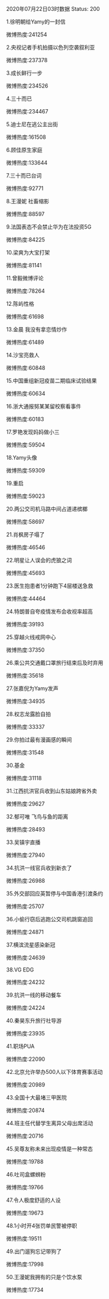 2020年07月22日03时数据
Status: 200

1.徐明朝给Yamy的一封信

微博热度:241254

2.央视记者手机拍摄以色列空袭叙利亚

微博热度:237378

3.成长鲜行一步

微博热度:234526

4.三十而已

微博热度:234467

5.迪士尼在逃公主出街

微博热度:161508

6.顾佳原生家庭

微博热度:133644

7.三十而已台词

微博热度:92771

8.王漫妮 社畜缩影

微博热度:88597

9.法国表态不会禁止华为在法投资5G

微博热度:84225

10.梁爽为大宝打架

微博热度:81141

11.曾毅微博评论

微博热度:78264

12.陈屿性格

微博热度:61698

13.金晨 我没有拿恋情炒作

微博热度:61489

14.沙宝亮救人

微博热度:60848

15.中国重组新冠疫苗二期临床试验结果

微博热度:60634

16.浙大通报努某某留校察看事件

微博热度:60183

17.罗艳发现妈妈做小三

微博热度:59504

18.Yamy头像

微博热度:59309

19.重启

微博热度:59023

20.两公交司机马路中间占道递槟榔

微博热度:58697

21.肖枫房子塌了

微博热度:46546

22.明星让人误会的虎狼之词

微博热度:45693

23.医生抱患者1分钟跑下4层楼送急救

微博热度:44464

24.特朗普自夸疫情发布会收视率超高

微博热度:39193

25.穿越火线戒网中心

微博热度:37350

26.乘公共交通戴口罩旅行结束后及时弃用

微博热度:35618

27.张嘉倪为Yamy发声

微博热度:34935

28.权志龙露脸自拍

微博热度:33337

29.你拍过最有漫画感的瞬间

微博热度:31548

30.基金

微博热度:31118

31.江西抗洪官兵收到山东姑娘跨省外卖

微博热度:29627

32.郁可唯 飞鸟与鱼的距离

微博热度:28493

33.吴镇宇直播

微博热度:27940

34.抗洪一线官兵收到新衣了

微博热度:26988

35.外交部回应英暂停与中国香港引渡条约

微博热度:25707

36.小偷行窃后逃跑公交司机跳窗追回

微博热度:24871

37.横滨流星感染新冠

微博热度:24639

38.VG EDG

微博热度:24232

39.抗洪一线的移动餐车

微博热度:24224

40.秦昊东升旅行社导游

微博热度:23935

41.职场PUA

微博热度:22090

42.北京允许举办500人以下体育赛事活动

微博热度:20989

43.全国十大最堵三甲医院

微博热度:20874

44.班主任代替学生离异父母出席活动

微博热度:20716

45.吴尊友称未来出现疫情是一种常态

微博热度:19788

46.吐司盒螺蛳粉

微博热度:19766

47.令人极度舒适的人设

微博热度:19673

48.1小时开4张罚单民警被停职

微博热度:19511

49.出门遛狗忘记带狗了

微博热度:17998

50.王漫妮我拥有的只是个饮水泵

微博热度:17734

